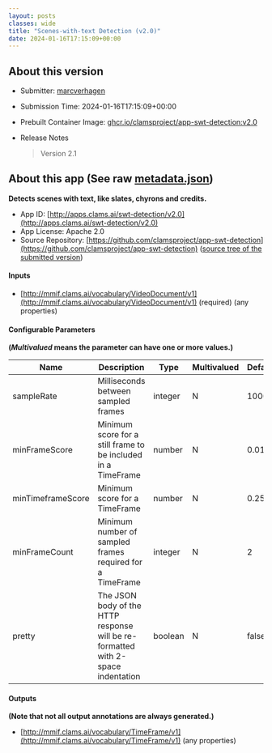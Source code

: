 ```yaml
---
layout: posts
classes: wide
title: "Scenes-with-text Detection (v2.0)"
date: 2024-01-16T17:15:09+00:00
---
```

## About this version

* Submitter: [marcverhagen](https://github.com/marcverhagen)
* Submission Time: 2024-01-16T17:15:09+00:00
* Prebuilt Container Image: [ghcr.io/clamsproject/app-swt-detection:v2.0](https://github.com/clamsproject/app-swt-detection/pkgs/container/app-swt-detection/v2.0)
* Release Notes

    > Version 2.1

## About this app (See raw [metadata.json](metadata.json))

**Detects scenes with text, like slates, chyrons and credits.**

* App ID: [http://apps.clams.ai/swt-detection/v2.0](http://apps.clams.ai/swt-detection/v2.0)
* App License: Apache 2.0
* Source Repository: [https://github.com/clamsproject/app-swt-detection](https://github.com/clamsproject/app-swt-detection) ([source tree of the submitted version](https://github.com/clamsproject/app-swt-detection/tree/v2.0))


#### Inputs
* [http://mmif.clams.ai/vocabulary/VideoDocument/v1](http://mmif.clams.ai/vocabulary/VideoDocument/v1)  (required)
(any properties)


#### Configurable Parameters
**(_Multivalued_ means the parameter can have one or more values.)**

|Name|Description|Type|Multivalued|Default|Choices|
|----|-----------|----|-----------|-------|-------|
|sampleRate|Milliseconds between sampled frames|integer|N|1000||
|minFrameScore|Minimum score for a still frame to be included in a TimeFrame|number|N|0.01||
|minTimeframeScore|Minimum score for a TimeFrame|number|N|0.25||
|minFrameCount|Minimum number of sampled frames required for a TimeFrame|integer|N|2||
|pretty|The JSON body of the HTTP response will be re-formatted with 2-space indentation|boolean|N|false|**_`false`_**, `true`|


#### Outputs
**(Note that not all output annotations are always generated.)**
* [http://mmif.clams.ai/vocabulary/TimeFrame/v1](http://mmif.clams.ai/vocabulary/TimeFrame/v1) 
(any properties)
